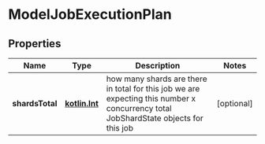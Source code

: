 # ModelJobExecutionPlan

## Properties
Name | Type | Description | Notes
------------ | ------------- | ------------- | -------------
**shardsTotal** | [**kotlin.Int**](.md) | how many shards are there in total for this job we are expecting this number x concurrency total JobShardState objects for this job |  [optional]
